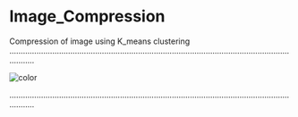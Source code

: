 # Image_Compression
Compression of image using K_means clustering
.......................................................................................................................................

![color](https://user-images.githubusercontent.com/43112861/59745045-bf756600-9228-11e9-86c4-bad9eb1e3bcb.JPG)

.......................................................................................................................................
